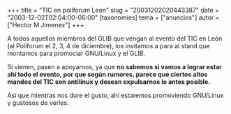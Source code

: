 +++
title = "TIC en poliforum Leon"
slug = "20031202020443387"
date = "2003-12-02T02:04:00-06:00"
[taxonomies]
tema = ["anuncios"]
autor = ["Hector M Jimenez"]
+++

A todos aquellos miembros del GLIB que vengan al evento del TIC en León
(al Poliforum el 2, 3, 4 de diciembre), los invitamos a para al stand
que montamos para promociar GNU/Linux y el GLIB.

Si vienen, pasen a apoyarnos, ya que **no sabemos si vamos a lograr
estar ahí todo el evento, por que según rumores, parece que ciertos
altos mandos del TIC son antilinux y desean expulsarnos lo antes
posible.**

Así que mientras nos dure el gusto, ahí estaremos promoviendo GNU/Linux
y gustosos de verles.

